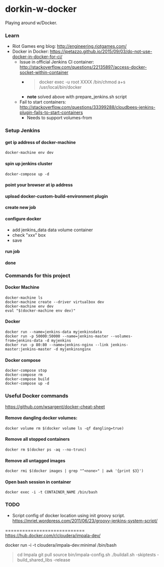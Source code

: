 # dorkin-w-docker

Playing around w/Docker.

### Learn
* Riot Games eng blog: http://engineering.riotgames.com/
* Docker in Docker: https://jpetazzo.github.io/2015/09/03/do-not-use-docker-in-docker-for-ci/
  * Issue in official Jenkins CI container: http://stackoverflow.com/questions/22135897/access-docker-socket-within-container
    * > docker exec -u root XXXX /bin/chmod a+s /usr/local/bin/docker
    * **note** solved above with prepare_jenkins.sh script
  * Fail to start containers: http://stackoverflow.com/questions/33399288/cloudbees-jenkins-plugin-fails-to-start-containers
    * Needs to support volumes-from

### Setup Jenkins

#### get ip address of docker-machine
    docker-machine env dev

#### spin up jenkins cluster
    docker-compose up -d

#### point your browser at ip address
#### upload docker-custom-build-environment plugin
#### create new job
#### configure docker
* add jenkins_data data volume container
* check "xxx" box
* save
#### run job
#### done


### Commands for this project

#### Docker Machine
    docker-machine ls
    docker-machine create --driver virtualbox dev
    docker-machine env dev
    eval "$(docker-machine env dev)"

#### Docker
    docker run --name=jenkins-data myjenkinsdata
    docker run -p 50000:50000 --name=jenkins-master --volumes-from=jenkins-data -d myjenkins
    docker run -p 80:80 --name=jenkins-nginx --link jenkins-master:jenkins-master -d myjenkinsnginx

#### Docker compose
    docker-compose stop
    docker-compose rm
    docker-compose build
    docker-compose up -d


### Useful Docker commands
https://github.com/wsargent/docker-cheat-sheet

#### Remove dangling docker volumes:
    docker volume rm $(docker volume ls -qf dangling=true)

#### Remove all stopped containers
    docker rm $(docker ps -aq --no-trunc)

#### Remove all untagged images
    docker rmi $(docker images | grep "^<none>" | awk '{print $3}')

#### Open bash session in container
    docker exec -i -t CONTAINER_NAME /bin/bash


### TODO
* Script config of docker location using init groovy script. https://mriet.wordpress.com/2011/06/23/groovy-jenkins-system-script/



============================
https://hub.docker.com/r/cloudera/impala-dev/

docker run -i -t cloudera/impala-dev:minimal /bin/bash
> cd Impala
> git pull
> source bin/impala-config.sh
> ./buildall.sh -skiptests -build_shared_libs -release
